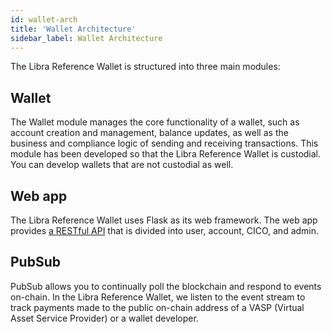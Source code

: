 ```yaml
---
id: wallet-arch
title: 'Wallet Architecture'
sidebar_label: Wallet Architecture
---
```


The Libra Reference Wallet is structured into three main modules: 



## Wallet

The Wallet module manages the core functionality of a wallet, such as account creation and management, balance updates, as well as the business and compliance logic of sending and receiving transactions. This module has been developed so that the Libra Reference Wallet is custodial. You can develop wallets that are not custodial as well. 



## Web app

The Libra Reference Wallet uses Flask as its web framework. The web app provides [a RESTful API](#service-api) that is divided into user, account, CICO, and admin. 



## PubSub

PubSub allows you to continually poll the blockchain and respond to events on-chain. In the Libra Reference Wallet, we listen to the event stream to track payments made to the public on-chain address of a VASP (Virtual Asset Service Provider) or a wallet developer. 